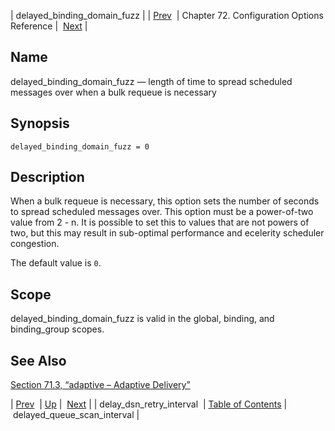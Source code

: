 | delayed_binding_domain_fuzz |
| [Prev](conf.ref.delay_dsn_retry_interval)  | Chapter 72. Configuration Options Reference |  [Next](conf.ref.delayed_queue_scan_interval) |

<a name="conf.ref.delayed_binding_domain_fuzz"></a>
## Name

delayed_binding_domain_fuzz — length of time to spread scheduled messages over when a bulk requeue is necessary

## Synopsis

`delayed_binding_domain_fuzz = 0`

<a name="idp24244336"></a>
## Description

When a bulk requeue is necessary, this option sets the number of seconds to spread scheduled messages over. This option must be a power-of-two value from 2 - n. It is possible to set this to values that are not powers of two, but this may result in sub-optimal performance and ecelerity scheduler congestion.

The default value is `0`.

<a name="idp24247376"></a>
## Scope

delayed_binding_domain_fuzz is valid in the global, binding, and binding_group scopes.

<a name="idp24249264"></a>
## See Also

[Section 71.3, “adaptive – Adaptive Delivery”](modules.adaptive "71.3. adaptive – Adaptive Delivery")

| [Prev](conf.ref.delay_dsn_retry_interval)  | [Up](config.options.ref) |  [Next](conf.ref.delayed_queue_scan_interval) |
| delay_dsn_retry_interval  | [Table of Contents](index) |  delayed_queue_scan_interval |

